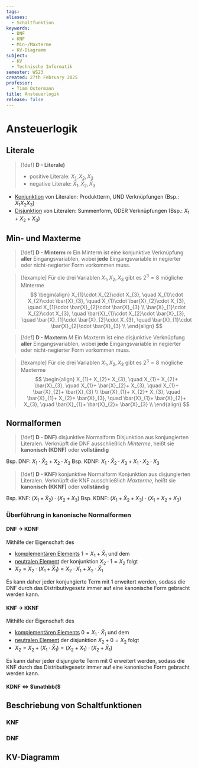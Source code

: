 ```yaml
---
tags: 
aliases:
  - Schaltfunktion
keywords:
  - DNF
  - KNF
  - Min-/Maxterme
  - KV-Diagramm
subject:
  - KV
  - Technische Informatik
semester: WS23
created: 27th February 2025
professor:
  - Timm Ostermann
title: Ansteuerlogik
release: false
---
```


# Ansteuerlogik

## Literale

> [!def] **D - Literale)** 
> - positive Literale: $X_{1}, X_{2}, X_{3}$
> - negative Literale: $\bar{X}_{1}, \bar{X}_{2}, \bar{X}_{3}$

- [Konjunktion](../Mathematik/Logik/Junktor.md#Konjunktion) von Literalen: Produktterm, UND Verknüpfungen (Bsp.: $X_{1}X_{2}X_{3}$)
- [Disjunktion](../Mathematik/Logik/Junktor.md#Disjunktion) von Literalen: Summenform, ODER Verknüpfungen (Bsp.: $X_{1}+X_{2}+X_{3}$)

## Min- und Maxterme

> [!def] **D - Minterm** $m$
>  Ein Minterm ist eine konjunktive Verknüpfung **aller** Eingangsvariablen, wobei **jede** Eingangsvariable in negierter oder nicht-negierter Form vorkommen muss.


 > [!example] Für die drei Variablen $X_{1},X_{2},X_{3}$ gibt es $2^{3}=8$ mögliche Minterme
 > $$
> \begin{align}
> X_{1}\cdot X_{2}\cdot X_{3}, \quad X_{1}\cdot X_{2}\cdot \bar{X}_{3}, \quad X_{1}\cdot \bar{X}_{2}\cdot X_{3}, \quad X_{1}\cdot \bar{X}_{2}\cdot \bar{X}_{3} \\
> \bar{X}_{1}\cdot X_{2}\cdot X_{3}, \quad \bar{X}_{1}\cdot X_{2}\cdot \bar{X}_{3}, \quad \bar{X}_{1}\cdot \bar{X}_{2}\cdot X_{3}, \quad \bar{X}_{1}\cdot \bar{X}_{2}\cdot \bar{X}_{3} \\
\end{align}
> $$

> [!def] **D - Maxterm** $M$
>  Ein Maxterm ist eine disjunktive Verknüpfung **aller** Eingangsvariablen, wobei **jede** Eingangsvariable in negierter oder nicht-negierter Form vorkommen muss.

 > [!example] Für die drei Variablen $X_{1},X_{2},X_{3}$ gibt es $2^{3}=8$ mögliche Maxterme
 > $$
> \begin{align}
> X_{1}+ X_{2}+ X_{3}, \quad X_{1}+ X_{2}+ \bar{X}_{3}, \quad X_{1}+ \bar{X}_{2}+ X_{3}, \quad X_{1}+ \bar{X}_{2}+ \bar{X}_{3} \\
> \bar{X}_{1}+ X_{2}+ X_{3}, \quad \bar{X}_{1}+ X_{2}+ \bar{X}_{3}, \quad \bar{X}_{1}+ \bar{X}_{2}+ X_{3}, \quad \bar{X}_{1}+ \bar{X}_{2}+ \bar{X}_{3} \\
\end{align}
> $$

## Normalformen

> [!def] **D - DNF)** disjunktive Normalform
> Disjunktion aus konjungierten Literalen. Verknüpft die DNF ausschließlich *Minterme*, heißt sie **kanonisch (KDNF)** oder **vollständig**

Bsp. DNF: $X_{1}\cdot \bar{X}_{2} + X_{2}\cdot X_{3}$
Bsp. KDNF: $X_{1}\cdot \bar{X}_{2} \cdot X_{3} + X_{1}\cdot X_{2}\cdot X_{3}$

> [!def] **D - KNF)** konjunktive Normalform 
> Konjunktion aus disjungierten Literalen. Verknüpft die KNF ausschließlich *Maxterme*, heißt sie **kanonisch (KKNF)** oder **vollständig**

Bsp. KNF: $(X_{1} + \bar{X}_{2}) \cdot (X_{2} + X_{3})$
Bsp. KDNF: $(X_{1} + \bar{X}_{2} + X_{3}) \cdot (X_{1}+ X_{2}+ X_{3})$

### Überführung in kanonische Normalformen

#### DNF $\to$ KDNF

Mithilfe der Eigenschaft des
- [komplementären Elements](../Mathematik/Algebra/Boolesche%20Algebra.md#^BOOL) $1= X_{1} + \bar{X}_{1}$ und dem
- [neutralen Element](../Mathematik/Algebra/Boolesche%20Algebra.md#^BOOL) der konjunktion $X_{2} \cdot 1 = X_{2}$ folgt
- $X_{2} = X_{2}\cdot(X_{1}+\bar{X}_{1}) = X_{2}\cdot X_{1} + X_{2} \cdot \bar{X}_{1}$

Es kann daher jeder konjungierte Term mit $1$ erweitert werden, sodass die DNF durch das Distributivgesetz immer auf eine kanonische Form gebracht werden kann.

#### KNF $\to$ KKNF

Mithilfe der Eigenschaft des

- [komplementären Elements](../Mathematik/Algebra/Boolesche%20Algebra.md#^BOOL) $0= X_{1} \cdot \bar{X}_{1}$ und dem
- [neutralen Element](../Mathematik/Algebra/Boolesche%20Algebra.md#^BOOL) der disjunktion $X_{2} + 0 = X_{2}$ folgt
- $X_{2} = X_{2} + (X_{1}\cdot\bar{X}_{1}) = (X_{2} + X_{1}) \cdot (X_{2} + \bar{X}_{1})$

Es kann daher jeder disjungierte Term mit $0$ erweitert werden, sodass die KNF durch das Distributivgesetz immer auf eine kanonische Form gebracht werden kann.

#### KDNF $\iff$ $\mathbb{$

## Beschriebung von Schaltfunktionen

### KNF

### DNF

## KV-Diagramm